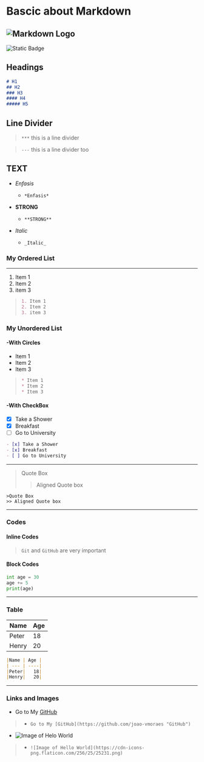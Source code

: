 # Bascic about Markdown

![Markdown Logo](https://css-tricks.com/wp-content/uploads/2016/01/choose-markdown.jpg)
---
![Static Badge](https://img.shields.io/badge/version-1.0.0-blue)


<!-- HEADINGS -->
## Headings
```markdown
# H1
## H2
### H3
#### H4
##### H5
```
## Line Divider
<!-- DIVIDERS -->    
> `***` this is a line divider 

> `---` this is a line divider too


<!-- TEXT -->
## TEXT

- *Enfasis*
    - ```*Enfasis*```

- **STRONG**
  - ```**STRONG**```

- _Italic_
   - ```_Italic_```

### My Ordered List
---
<!--Ordered List-->
1. Item 1
2. Item 2
3. item 3
> ```markdown
> 1. Item 1
> 2. Item 2
> 3. item 3
> ```

### My Unordered List

#### -With Circles

* Item 1
* Item 2
* Item 3
>```markdown
>* Item 1
> * Item 2
> * Item 3
> ```

#### -With CheckBox
- [x] Take a Shower
- [x] Breakfast
- [ ] Go to University
```markdown
- [x] Take a Shower
- [x] Breakfast
- [ ] Go to University
```
---
>Quote Box
>> Aligned Quote box
```
>Quote Box
>> Aligned Quote box
```

<!--InLine Codes-->
---
### Codes
#### Inline Codes
>  `Git` and `GitHub` are very important

<!--Block code-->
#### Block Codes
```python
int age = 30
age += 5
print(age)
```

___
### Table
<!-- Table -->
|Name | Age |
| -   | -   |
|Peter|   18|
|Henry|   20|
```markdown
|Name | Age |
| --- | ----|
|Peter|   18|
|Henry|   20|
```

___
### Links and Images
- Go to My [GitHub](https://github.com/joao-vmoraes "GitHub") 

>- ```Go to My [GitHub](https://github.com/joao-vmoraes "GitHub") ```

- ![Image of Helo World](https://cdn-icons-png.freepik.com/256/5986/5986190.png?semt=ais_white_label)
>- ```![Image of Hello World](https://cdn-icons-png.flaticon.com/256/25/25231.png)```